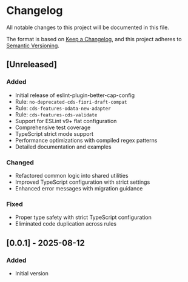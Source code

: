 # Changelog

All notable changes to this project will be documented in this file.

The format is based on [Keep a Changelog](https://keepachangelog.com/en/1.0.0/),
and this project adheres to [Semantic Versioning](https://semver.org/spec/v2.0.0.html).

## [Unreleased]

### Added

- Initial release of eslint-plugin-better-cap-config
- Rule: `no-deprecated-cds-fiori-draft-compat`
- Rule: `cds-features-odata-new-adapter`
- Rule: `cds-features-cds-validate`
- Support for ESLint v9+ flat configuration
- Comprehensive test coverage
- TypeScript strict mode support
- Performance optimizations with compiled regex patterns
- Detailed documentation and examples

### Changed

- Refactored common logic into shared utilities
- Improved TypeScript configuration with strict settings
- Enhanced error messages with migration guidance

### Fixed

- Proper type safety with strict TypeScript configuration
- Eliminated code duplication across rules

## [0.0.1] - 2025-08-12

### Added

- Initial version
